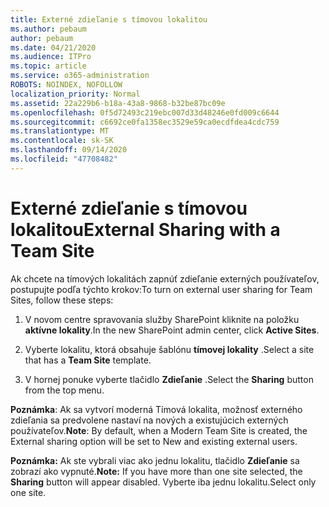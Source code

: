 ```yaml
---
title: Externé zdieľanie s tímovou lokalitou
ms.author: pebaum
author: pebaum
ms.date: 04/21/2020
ms.audience: ITPro
ms.topic: article
ms.service: o365-administration
ROBOTS: NOINDEX, NOFOLLOW
localization_priority: Normal
ms.assetid: 22a229b6-b18a-43a8-9868-b32be87bc09e
ms.openlocfilehash: 0f5d72493c219ebc007d33d48246e0fd009c6644
ms.sourcegitcommit: c6692ce0fa1358ec3529e59ca0ecdfdea4cdc759
ms.translationtype: MT
ms.contentlocale: sk-SK
ms.lasthandoff: 09/14/2020
ms.locfileid: "47708482"
---
```

# <a name="external-sharing-with-a-team-site"></a><span data-ttu-id="bd43b-102">Externé zdieľanie s tímovou lokalitou</span><span class="sxs-lookup"><span data-stu-id="bd43b-102">External Sharing with a Team Site</span></span>

<span data-ttu-id="bd43b-103">Ak chcete na tímových lokalitách zapnúť zdieľanie externých používateľov, postupujte podľa týchto krokov:</span><span class="sxs-lookup"><span data-stu-id="bd43b-103">To turn on external user sharing for Team Sites, follow these steps:</span></span> 
  
1. <span data-ttu-id="bd43b-104">V novom centre spravovania služby SharePoint kliknite na položku **aktívne lokality**.</span><span class="sxs-lookup"><span data-stu-id="bd43b-104">In the new SharePoint admin center, click **Active Sites**.</span></span>
  
2. <span data-ttu-id="bd43b-105">Vyberte lokalitu, ktorá obsahuje šablónu **tímovej lokality** .</span><span class="sxs-lookup"><span data-stu-id="bd43b-105">Select a site that has a **Team Site** template.</span></span> 
  
3. <span data-ttu-id="bd43b-106">V hornej ponuke vyberte tlačidlo **Zdieľanie** .</span><span class="sxs-lookup"><span data-stu-id="bd43b-106">Select the **Sharing** button from the top menu.</span></span> 
  
 <span data-ttu-id="bd43b-107">**Poznámka**: Ak sa vytvorí moderná Tímová lokalita, možnosť externého zdieľania sa predvolene nastaví na nových a existujúcich externých používateľov.</span><span class="sxs-lookup"><span data-stu-id="bd43b-107">**Note**: By default, when a Modern Team Site is created, the External sharing option will be set to New and existing external users.</span></span> 
  
 <span data-ttu-id="bd43b-108">**Poznámka:** Ak ste vybrali viac ako jednu lokalitu, tlačidlo **Zdieľanie** sa zobrazí ako vypnuté.</span><span class="sxs-lookup"><span data-stu-id="bd43b-108">**Note:** If you have more than one site selected, the **Sharing** button will appear disabled.</span></span> <span data-ttu-id="bd43b-109">Vyberte iba jednu lokalitu.</span><span class="sxs-lookup"><span data-stu-id="bd43b-109">Select only one site.</span></span> 
  

